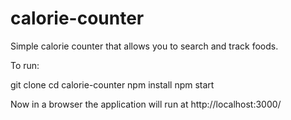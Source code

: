 # calorie-counter
Simple calorie counter that allows you to search and track foods.

To run:

git clone <repository>
cd calorie-counter
npm install
npm start
  
Now in a browser the application will run at http://localhost:3000/
